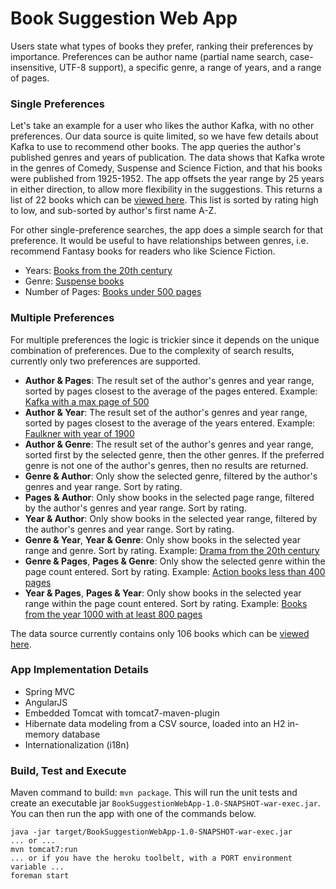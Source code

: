 # Book Suggestion Web App

Users state what types of books they prefer, ranking their preferences by importance. Preferences can be author name (partial name search, case-insensitive, UTF-8 support), a specific genre, a range of years, and a range of pages.

### Single Preferences
Let's take an example for a user who likes the author Kafka, with no other preferences. Our data source is quite limited, so we have few details about Kafka to use to recommend other books. The app queries the author's published genres and years of publication. The data shows that Kafka wrote in the genres of Comedy, Suspense and Science Fiction, and that his books were published from 1925-1952. The app offsets the year range by 25 years in either direction, to allow more flexibility in the suggestions. This returns a list of 22 books which can be [viewed here](https://book-suggestion-webapp.herokuapp.com/suggestions?preference1=Author&author=Kafka). This list is sorted by rating high to low, and sub-sorted by author's first name A-Z.

For other single-preference searches, the app does a simple search for that preference. It would be useful to have relationships between genres, i.e. recommend Fantasy books for readers who like Science Fiction. 
 * Years: [Books from the 20th century](https://book-suggestion-webapp.herokuapp.com/suggestions?preference1=Years&minYear=1900&maxYear=2000)
 * Genre: [Suspense books](https://book-suggestion-webapp.herokuapp.com/suggestions?preference1=Genre&genre=Drama)
 * Number of Pages: [Books under 500 pages](https://book-suggestion-webapp.herokuapp.com/suggestions?preference1=Pages&minPages=0&maxPages=500)

### Multiple Preferences
For multiple preferences the logic is trickier since it depends on the unique combination of preferences. Due to the complexity of search results, currently only two preferences are supported. 
 * **Author & Pages**: The result set of the author's genres and year range, sorted by pages closest to the average of the pages entered. Example: [Kafka with a max page of 500](https://book-suggestion-webapp.herokuapp.com/suggestions?preference1=Author&preference2=Pages&author=Kafka&maxPages=500)
 * **Author & Year**: The result set of the author's genres and year range, sorted by pages closest to the average of the years entered. Example: [Faulkner with year of 1900](https://book-suggestion-webapp.herokuapp.com/suggestions?preference1=Author&preference2=Years&author=Faulkner&minYear=1900)
 * **Author & Genre**: The result set of the author's genres and year range, sorted first by the selected genre, then the other genres. If the preferred genre is not one of the author's genres, then no results are returned.
 * **Genre & Author**: Only show the selected genre, filtered by the author's genres and year range. Sort by rating.
 * **Pages & Author**: Only show books in the selected page range, filtered by the author's genres and year range. Sort by rating.
 * **Year & Author**: Only show books in the selected year range, filtered by the author's genres and year range. Sort by rating.
 * **Genre & Year**, **Year & Genre**: Only show books in the selected year range and genre. Sort by rating. Example: [Drama from the 20th century](https://book-suggestion-webapp.herokuapp.com/suggestions?preference1=Years&preference2=Genre&genre=Drama&minYear=1900&maxYear=2000)
 * **Genre & Pages**, **Pages & Genre**: Only show the selected genre within the page count entered. Sort by rating. Example: [Action books less than 400 pages](https://book-suggestion-webapp.herokuapp.com/suggestions?preference1=Genre&preference2=Pages&author=&genre=Action&maxPages=400)
 * **Year & Pages**, **Pages & Year**: Only show books in the selected year range within the page count entered. Sort by rating. Example: [Books from the year 1000 with at least 800 pages](https://book-suggestion-webapp.herokuapp.com/suggestions?preference1=Years&preference2=Pages&minPages=800&minYear=1000)

The data source currently contains only 106 books which can be [viewed here](https://book-suggestion-webapp.herokuapp.com/books).

### App Implementation Details
  * Spring MVC
  * AngularJS
  * Embedded Tomcat with tomcat7-maven-plugin
  * Hibernate data modeling from a CSV source, loaded into an H2 in-memory database
  * Internationalization (i18n)

### Build, Test and Execute
Maven command to build: `mvn package`. This will run the unit tests and create an executable jar `BookSuggestionWebApp-1.0-SNAPSHOT-war-exec.jar`. You can then run the app with one of the commands below.
```
java -jar target/BookSuggestionWebApp-1.0-SNAPSHOT-war-exec.jar
... or ...
mvn tomcat7:run
... or if you have the heroku toolbelt, with a PORT environment variable ...
foreman start
```
